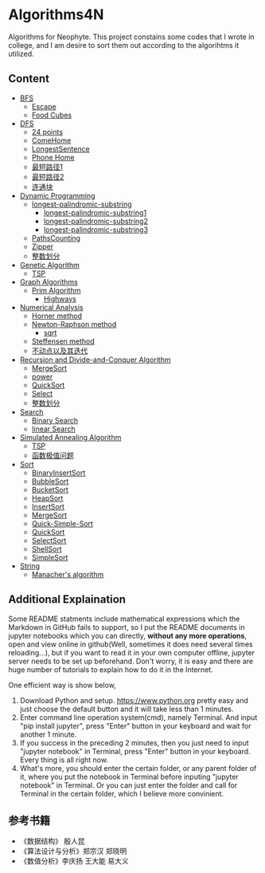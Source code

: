 # Algorithms4N

Algorithms for Neophyte. This project constains some codes that I wrote in college, and I am desire to sort them out according to the algorihtms it utilized.

## Content

* [BFS](\BFS)
   * [Escape](\BFS\Escape)
   * [Food Cubes](\BFS\Food%20Cubes)
* [DFS](\DFS)
   * [24 points](\DFS\24%20points)
   * [ComeHome](\DFS\ComeHome)
   * [LongestSentence](\DFS\LongestSentence)
   * [Phone Home](\DFS\Phone%20Home)
   * [最短路径1](\DFS\最短路径1)
   * [最短路径2](\DFS\最短路径2)
   * [连通块](\DFS\连通块)
* [Dynamic Programming](\Dynamic%20Programming)
   * [longest-palindromic-substring](\Dynamic%20Programming\longest-palindromic-substring)
      * [longest-palindromic-substring1](\Dynamic%20Programming\longest-palindromic-substring\longest-palindromic-substring1)
      * [longest-palindromic-substring2](\Dynamic%20Programming\longest-palindromic-substring\longest-palindromic-substring2)
      * [longest-palindromic-substring3](\Dynamic%20Programming\longest-palindromic-substring\longest-palindromic-substring3)
   * [PathsCounting](\Dynamic%20Programming\PathsCounting)
   * [Zipper](\Dynamic%20Programming\Zipper)
   * [整数划分](\Dynamic%20Programming\整数划分)
* [Genetic Algorithm](\Genetic%20Algorithm)
   * [TSP](\Genetic%20Algorithm\TSP)
* [Graph Algorithms](\Graph%20Algorithms)
   * [Prim Algorithm](\Graph%20Algorithms\Prim%20Algorithm)
      * [Highways](\Graph%20Algorithms\Prim%20Algorithm\Highways)
* [Numerical Analysis](\Numerical%20Analysis)
   * [Horner method](\Numerical%20Analysis\Horner%20method)
   * [Newton-Raphson method](\Numerical%20Analysis\Newton-Raphson%20method)
      * [sqrt](\Numerical%20Analysis\Newton-Raphson%20method\sqrt)
   * [Steffensen method](\Numerical%20Analysis\Steffensen%20method)
   * [不动点以及其迭代](\Numerical%20Analysis\不动点以及其迭代)
* [Recursion and Divide-and-Conquer Algorithm](\Recursion%20and%20Divide-and-Conquer%20Algorithm)
   * [MergeSort](\Recursion%20and%20Divide-and-Conquer%20Algorithm\MergeSort)
   * [power](\Recursion%20and%20Divide-and-Conquer%20Algorithm\power)
   * [QuickSort](\Recursion%20and%20Divide-and-Conquer%20Algorithm\QuickSort)
   * [Select](\Recursion%20and%20Divide-and-Conquer%20Algorithm\Select)
   * [整数划分](\Recursion%20and%20Divide-and-Conquer%20Algorithm\整数划分)
* [Search](\Search)
   * [Binary Search](\Search\Binary%20Search)
   * [linear Search](\Search\linear%20Search)
* [Simulated Annealing Algorithm](\Simulated%20Annealing%20Algorithm)
   * [TSP](\Simulated%20Annealing%20Algorithm\TSP)
   * [函数极值问题](\Simulated%20Annealing%20Algorithm\函数极值问题)
* [Sort](\Sort)
   * [BinaryInsertSort](\Sort\BinaryInsertSort)
   * [BubbleSort](\Sort\BubbleSort)
   * [BucketSort](\Sort\BucketSort)
   * [HeapSort](\Sort\HeapSort)
   * [InsertSort](\Sort\InsertSort)
   * [MergeSort](\Sort\MergeSort)
   * [Quick-Simple-Sort](\Sort\Quick-Simple-Sort)
   * [QuickSort](\Sort\QuickSort)
   * [SelectSort](\Sort\SelectSort)
   * [ShellSort](\Sort\ShellSort)
   * [SimpleSort](\Sort\SimpleSort)
* [String](\String)
   * [Manacher's algorithm](\String\Manacher's%20algorithm)

## Additional Explaination

Some README statments include mathematical expressions which the Markdown in GitHub fails to support, so I put the README documents in jupyter notebooks which you can directly, **without any more operations**, open and view online in github(Well, sometimes it does need several times reloading...), but if you want to read it in your own computer offline, jupyter server needs to be set up beforehand. Don't worry, it is easy and there are huge number of tutorials to explain how to do it in the Internet.

One efficient way is show below,

1. Download Python and setup. <https://www.python.org> pretty easy and just choose the default button and it will take less than 1 minutes.
2. Enter command line operation system(cmd), namely Terminal. And input "pip install jupyter", press "Enter" button in your keyboard and wait for another 1 minute.
3. If you success in the preceding 2 minutes, then you just need to input "jupyter notebook" in Terminal, press "Enter" button in your keyboard. Every thing is all right now.
4. What's more, you should enter the certain folder, or any parent folder of it, where you put the notebook in Terminal before inputing "jupyter notebook" in Terminal. Or you can just enter the folder and call for Terminal in the certain folder, which I believe more convinient.

## 参考书籍

* 《数据结构》 殷人昆
* 《算法设计与分析》郑宗汉 郑晓明
* 《数值分析》李庆扬 王大能 易大义
